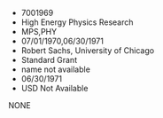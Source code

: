 * 7001969
* High Energy Physics Research
* MPS,PHY
* 07/01/1970,06/30/1971
* Robert Sachs, University of Chicago
* Standard Grant
*   name not available
* 06/30/1971
* USD Not Available

NONE
